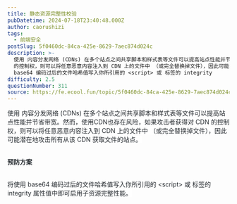 ```yaml
---
title: 静态资源完整性校验
pubDatetime: 2024-07-18T23:40:48.000Z
author: caorushizi
tags:
  - 前端安全
postSlug: 5f0460dc-84ca-425e-8629-7aec874d024c
description: >-
  使用 内容分发网络 (CDNs) 在多个站点之间共享脚本和样式表等文件可以提高站点性能并节省带宽。然而，使用CDN也存在风险，如果攻击者获得对 CDN
  的控制权，则可以将任意恶意内容注入到 CDN 上的文件中 （或完全替换掉文件），因此可能潜在地攻击所有从该 CDN 获取文件的站点。预防方案将使用
  base64 编码过后的文件哈希值写入你所引用的 <script> 或 标签的 integrity
difficulty: 2.5
questionNumber: 311
source: https://fe.ecool.fun/topic/5f0460dc-84ca-425e-8629-7aec874d024c
---
```


<p><span style="font-size:10.5ptpx"><span style="color:#24292e"><span style="background-color:#ffffff"><span style="letter-spacing:0ptpx">使用 内容分发网络 (CDNs) 在多个站点之间共享脚本和样式表等文件可以提高站点性能并节省带宽。然而，使用CDN也存在风险，如果攻击者获得对 CDN 的控制权，则可以将任意恶意内容注入到 CDN 上的文件中 （或完全替换掉文件），因此可能潜在地攻击所有从该 CDN 获取文件的站点。</span></span></span></span></p><p><br/><span style="color:#24292e"><span style="background-color:#ffffff"><span style="letter-spacing:0ptpx"><span style="font-size:14ptpx"><strong>预防方案</strong></span></span></span></span></p><p><br/><span style="font-size:10.5ptpx"><span style="color:#24292e"><span style="background-color:#ffffff"><span style="letter-spacing:0ptpx">将使用 base64 编码过后的文件哈希值写入你所引用的 &lt;script&gt; 或 标签的 integrity 属性值中即可启用子资源完整性能。</span></span></span></span><br/><br/></p>
